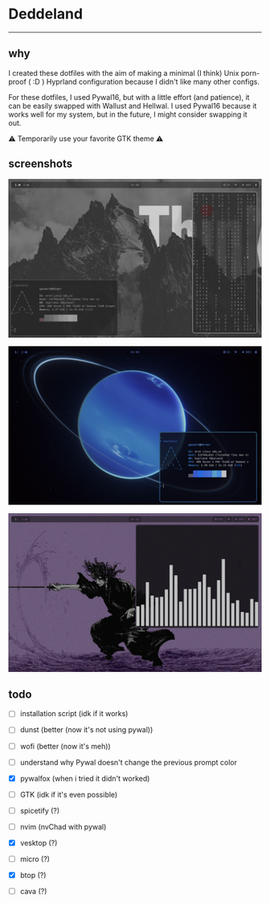# Deddeland

---

## why

I created these dotfiles with the aim of making a minimal (I think) Unix porn-proof ( :D ) Hyprland configuration because I didn't like many other configs.

For these dotfiles, I used Pywal16, but with a little effort (and patience), it can be easily swapped with Wallust and Hellwal. I used Pywal16 because it works well for my system, but in the future, I might consider swapping it out.

⚠ Temporarily use your favorite GTK theme ⚠

## screenshots

![ops...](screenshots/img1.png)

![ops...](screenshots/img2.png)

![ops...](screenshots/img3.png)

## todo

- [ ] installation script (idk if it works)

- [ ] dunst (better (now it's not using pywal))

- [ ] wofi (better (now it's meh))

- [ ] understand why Pywal doesn't change the previous prompt color

- [x] pywalfox (when i tried it didn't worked)

- [ ] GTK (idk if it's even possible)

- [ ] spicetify (?)

- [ ] nvim (nvChad with pywal)

- [x] vesktop (?)

- [ ] micro (?)

- [x] btop (?)

- [ ] cava (?)
